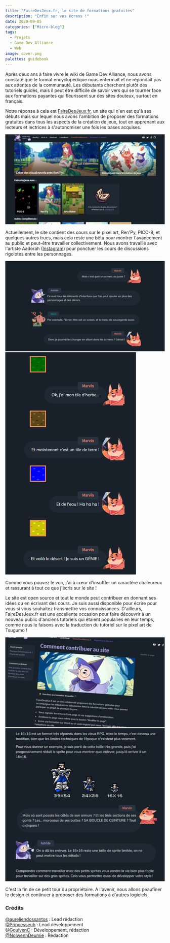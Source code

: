 ```yaml
---
title: "FaireDesJeux.fr, le site de formations gratuites"
description: "Enfin sur vos écrans !"
date: 2020-09-05
categories: ["Micro-blog"]
tags:
  - Projets
  - Game Dev Alliance
  - Web
image: cover.png
palettes: guidebook
---
```


Après deux ans à faire vivre le wiki de Game Dev Alliance, nous avons constaté que le format encyclopédique nous enfermait et ne répondait pas aux attentes de la communauté. Les débutants cherchent plutôt des tutoriels guidés, mais il peut être difficile de savoir vers qui se tourner face aux formations payantes qui fleurissent sur des sites douteux, surtout en français.

Notre réponse à cela est [FaireDesJeux.fr](https://fairedesjeux.fr), un site qui n'en est qu'à ses débuts mais sur lequel nous avons l'ambition de proposer des formations gratuites dans tous les aspects de la création de jeux, tout en apprenant aux lecteurs et lectrices à s'autonomiser une fois les bases acquises.

![](1.jpg)

Actuellement, le site contient des cours sur le pixel art, Ren'Py, PICO-8, et quelques autres trucs, mais cela reste une bêta pour montrer l'avancement au public et peut-être travailler collectivement. Nous avons travaillé avec l'artiste Aadorah ([Instagram](https://www.instagram.com/_aadorah)) pour ponctuer les cours de discussions rigolotes entre les personnages.

![](6.jpg) ![](3.jpg)

Comme vous pouvez le voir, j'ai à cœur d'insuffler un caractère chaleureux et rassurant à tout ce que j'écris sur le site !

Le site est open source et tout le monde peut contribuer en donnant ses idées ou en écrivant des cours. Je suis aussi disponible pour écrire pour vous si vous souhaitez transmettre vos connaissances. D'ailleurs, FaireDesJeux.fr est une excellente occasion pour faire découvrir à un nouveau public d'anciens tutoriels qui étaient populaires en leur temps, comme nous le faisons avec la traduction du tutoriel sur le pixel art de Tsugumo !

![](4.jpg) ![](5.jpg)

C'est la fin de ce petit tour du propriétaire. A l'avenir, nous allons peaufiner le design et continuer à proposer des formations à d'autres logiciels.

### Crédits

[@aureliendossantos](https://github.com/aureliendossantos) : Lead rédaction<br>
[@Princesseuh](https://github.com/Princesseuh) : Lead développement<br>
[@GoulvenC](https://github.com/GoulvenC) : Développement, rédaction<br>
[@NolwennDeumie](https://github.com/nolwenndeumie) : Rédaction
